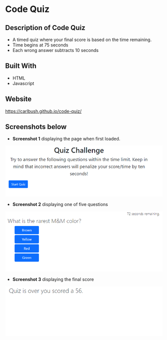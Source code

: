 # Code Quiz

## Description of Code Quiz
* A timed quiz where your final score is based on the time remaining.
* Time begins at 75 seconds
* Each wrong answer subtracts 10 seconds

## Built With
* HTML
* Javascript

## Website
https://carlbush.github.io/code-quiz/

##  Screenshots below
* **Screenshot 1** displaying the page when first loaded. 

![ScreenShot](https://github.com/CarlBush/code-quiz/blob/main/assets/screenshots/quiz_screenshot_1.png)
* **Screenshot 2** displaying one of five questions

![ScreenShot](https://github.com/CarlBush/code-quiz/blob/main/assets/screenshots/quiz_screenshot_2.png)
* **Screenshot 3** displaying the final score

![ScreenShot](https://github.com/CarlBush/code-quiz/blob/main/assets/screenshots/quiz_screenshot_3.png)

